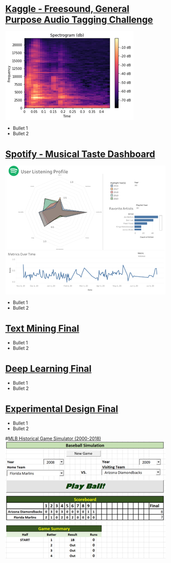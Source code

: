 # [Kaggle - Freesound, General Purpose Audio Tagging Challenge](https://github.com/gwbachman/Graham_Portfolio/blob/main/README.md)
![](/Images/spectrogram_1.png)
* Bullet 1
* Bullet 2

# [Spotify - Musical Taste Dashboard](https://github.com/gwbachman/Graham_Portfolio/edit/main/README.md)
![](/Images/spotify_taste.png)
* Bullet 1
* Bullet 2 


# [Text Mining Final](https://github.com/gwbachman/Graham_Portfolio/edit/main/README.md)
* Bullet 1
* Bullet 2 


# [Deep Learning Final](https://github.com/gwbachman/Graham_Portfolio/edit/main/README.md)
* Bullet 1
* Bullet 2 


# [Experimental Design Final](https://github.com/gwbachman/Graham_Portfolio/edit/main/README.md)
* Bullet 1
* Bullet 2 

#[MLB Historical Game Simulator (2000-2018)](https://github.com/gwbachman/Historical_MLB_Simulator/tree/main)
![](/Images/baseball_simulator_scoreboard.png)
